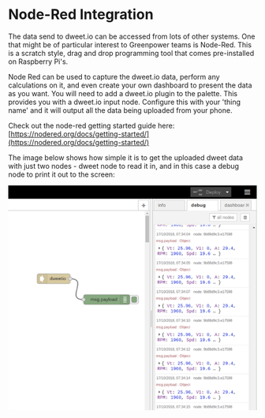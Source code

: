 # Node-Red Integration

The data send to dweet.io can be accessed from lots of other systems. One that might be of particular interest to Greenpower teams is Node-Red. This is a scratch style, drag and drop programming tool that comes pre-installed on Raspberry Pi's.

Node Red can be used to capture the dweet.io data, perform any calculations on it, and even create your own dashboard to present the data as you want. You will need to add a dweet.io plugin to the palette. This provides you with a dweet.io input node. Configure this with your 'thing name' and it will output all the data being uploaded from your phone.

Check out the node-red getting started guide here: [https://nodered.org/docs/getting-started/](https://nodered.org/docs/getting-started/)

The image below shows how simple it is to get the uploaded dweet data with just two nodes - dweet node to read it in, and in this case a debug node to print it out to the screen:

![](../.gitbook/assets/imageedit_1_3646875113.png)

